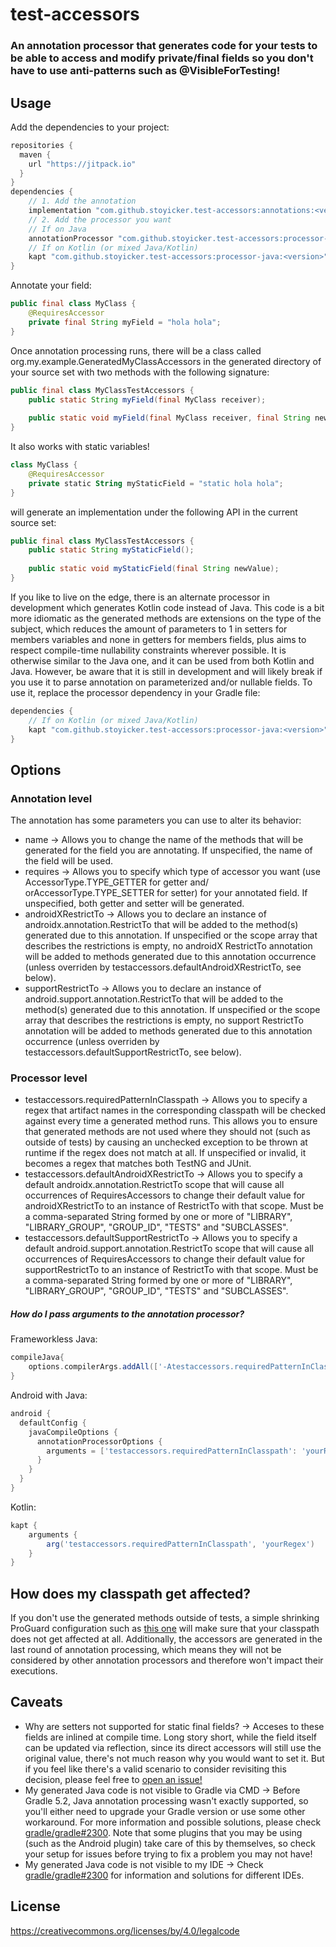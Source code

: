 # test-accessors
### An annotation processor that generates code for your tests to be able to access and modify private/final fields so you don't have to use anti-patterns such as @VisibleForTesting!
## Usage
Add the dependencies to your project:
```groovy
repositories {
  maven {
    url "https://jitpack.io"
  }
}
dependencies {
    // 1. Add the annotation
    implementation "com.github.stoyicker.test-accessors:annotations:<version>"
    // 2. Add the processor you want
    // If on Java
    annotationProcessor "com.github.stoyicker.test-accessors:processor-java:<version>"
    // If on Kotlin (or mixed Java/Kotlin)
    kapt "com.github.stoyicker.test-accessors:processor-java:<version>"
}
```
Annotate your field:
```java
public final class MyClass {
    @RequiresAccessor
    private final String myField = "hola hola";
}
```
Once annotation processing runs, there will be a class called org.my.example.GeneratedMyClassAccessors in the generated 
directory of your source set with two methods with the following signature:
```java
public final class MyClassTestAccessors {
    public static String myField(final MyClass receiver);
    
    public static void myField(final MyClass receiver, final String newValue);
}
```
It also works with static variables!
```kotlin
class MyClass {
    @RequiresAccessor
    private static String myStaticField = "static hola hola";
}
```
will generate an implementation under the following API in the current source set:
```java
public final class MyClassTestAccessors {
    public static String myStaticField();
    
    public static void myStaticField(final String newValue);
}
```
If you like to live on the edge, there is an alternate processor in development which generates 
Kotlin code instead of Java. This code is a bit more idiomatic as the generated methods are extensions 
on the type of the subject, which reduces the amount of parameters to 1 in setters for members variables 
and none in getters for members fields, plus aims to respect compile-time nullability constraints 
wherever possible. It is otherwise similar to the Java one, and it can be used from both Kotlin and
Java. However, be aware that it is still in development and will likely break if you use it to parse
annotation on parameterized and/or nullable fields. To use it, replace the processor dependency in 
your Gradle file:
```groovy
dependencies {
    // If on Kotlin (or mixed Java/Kotlin)
    kapt "com.github.stoyicker.test-accessors:processor-java:<version>" -> kapt "com.github.stoyicker.test-accessors:processor-kotlin:<version>"
}
```
## Options
### Annotation level
The annotation has some parameters you can use to alter its behavior:
* name -> Allows you to change the name of the methods that will be generated for the field you are 
annotating. If unspecified, the name of the field will be used.
* requires -> Allows you to specify which type of accessor you want (use AccessorType.TYPE_GETTER 
for getter and/ orAccessorType.TYPE_SETTER for setter) for your annotated field. If unspecified, 
both getter and setter will be generated.
* androidXRestrictTo -> Allows you to declare an instance of androidx.annotation.RestrictTo that 
will be added to the method(s) generated due to this annotation. If unspecified or the scope array 
that describes the restrictions is empty, no androidX RestrictTo annotation will be added to methods 
generated due to this annotation occurrence (unless overriden by 
testaccessors.defaultAndroidXRestrictTo, see below).
* supportRestrictTo -> Allows you to declare an instance of android.support.annotation.RestrictTo 
that will be added to the method(s) generated due to this annotation. If unspecified or the scope 
array that describes the restrictions is empty, no support RestrictTo annotation will be added to 
methods generated due to this annotation occurrence (unless overriden by
testaccessors.defaultSupportRestrictTo, see below).
### Processor level
* testaccessors.requiredPatternInClasspath -> Allows you to specify a regex that artifact names in 
the corresponding classpath will be checked against every time a generated method runs. This allows 
you to ensure that generated methods are not used where they should not (such as outside of tests) 
by causing an unchecked exception to be thrown at runtime if the regex does not match at all. If 
unspecified or invalid, it becomes a regex that matches both TestNG and JUnit.
* testaccessors.defaultAndroidXRestrictTo -> Allows you to specify a default 
androidx.annotation.RestrictTo scope that will cause all occurrences of RequiresAccessors to change 
their default value for androidXRestrictTo to an instance of RestrictTo with that scope. Must be a
comma-separated String formed by one or more of "LIBRARY", "LIBRARY_GROUP", "GROUP_ID", "TESTS" and 
"SUBCLASSES".
* testaccessors.defaultSupportRestrictTo -> Allows you to specify a default 
android.support.annotation.RestrictTo scope that will cause all occurrences of RequiresAccessors to 
change their default value for supportRestrictTo to an instance of RestrictTo with that scope. Must 
be a comma-separated String formed by one or more of "LIBRARY", "LIBRARY_GROUP", "GROUP_ID", "TESTS"
and "SUBCLASSES".
##### How do I pass arguments to the annotation processor?
Frameworkless Java:
```groovy
compileJava{
    options.compilerArgs.addAll(['-Atestaccessors.requiredPatternInClasspath=yourRegex'])
}
```
Android with Java:
```groovy
android {
  defaultConfig {
    javaCompileOptions {
      annotationProcessorOptions {
        arguments = ['testaccessors.requiredPatternInClasspath': 'yourRegex']
      }
    }
  }
}
```
Kotlin:
```groovy
kapt {
    arguments {
        arg('testaccessors.requiredPatternInClasspath', 'yourRegex')
    }
}
```
## How does my classpath get affected?
If you don't use the generated methods outside of tests, a simple shrinking ProGuard configuration 
such as [this one](sample-android/proguard/rules.pro) will make sure that your classpath does not 
get affected at all.
Additionally, the accessors are generated in the last round of annotation processing, which means 
they will not be considered by other annotation processors and therefore won't impact their 
executions.
## Caveats
* Why are setters not supported for static final fields? -> Acceses to these fields are inlined at compile time. Long story short, while the field itself can be updated via reflection, since its direct accessors will still use the original value, there's not much reason why you would want to set it. But if you feel like there's a valid scenario to consider revisiting this decision, please feel free to [open an issue!](https://github.com/stoyicker/test-accessors/issues/new) 
* My generated Java code is not visible to Gradle via CMD -> Before Gradle 5.2, Java 
annotation processing wasn't exactly supported, so you'll either need to upgrade your Gradle version 
or use some other workaround. For more information and possible solutions, please check 
[gradle/gradle#2300][gradle java apt issues]. Note that some plugins that you may be using (such as 
the Android plugin) take care of this by themselves, so check your setup for issues before trying to 
fix a problem you may not have!
* My generated Java code is not visible to my IDE -> Check [gradle/gradle#2300][gradle java apt issues]
for information and solutions for different IDEs.
## License
https://creativecommons.org/licenses/by/4.0/legalcode

[gradle java apt issues]: https://github.com/gradle/gradle/issues/2300
